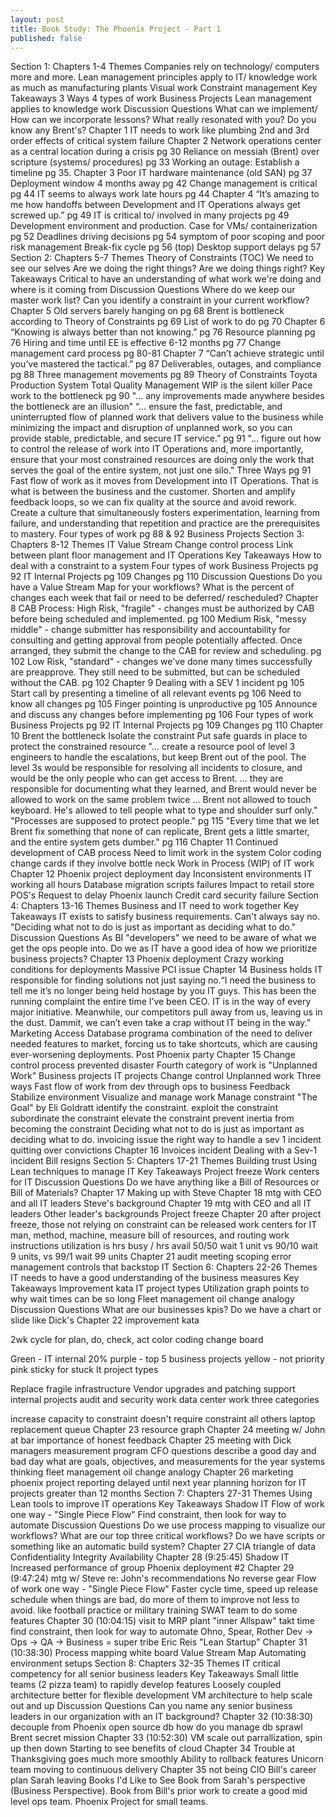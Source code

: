 ```yaml
---
layout: post
title: Book Study: The Phoenix Project - Part 1
published: false
---
```


Section 1: Chapters 1-4
Themes
Companies rely on technology/ computers more and more.
Lean management principles apply to IT/ knowledge work as much as manufacturing plants
Visual work
Constraint management
Key Takeaways
3 Ways
4 types of work
Business Projects
Lean management applies to knowledge work
Discussion Questions
What can we implement/ How can we incorporate lessons?
What really resonated with you?
Do you know any Brent's?
Chapter 1
IT needs to work like plumbing
2nd and 3rd order effects of critical system failure
Chapter 2
Network operations center as a central location during a crisis pg 30
Reliance on messiah (Brent) over scripture (systems/ procedures) pg 33
Working an outage: Establish a timeline pg 35.
Chapter 3
Poor IT hardware maintenance (old SAN) pg 37
Deployment window 4 months away pg 42
Change management is critical pg 44
IT seems to always work late hours pg 44
Chapter 4
“It’s amazing to me how handoffs between Development and IT Operations always get screwed up.” pg 49
IT is critical to/ involved in many projects pg 49
Development environment and production. Case for VMs/ containerization pg 52
Deadlines driving decisions pg 54
symptom of poor scoping and poor risk management
Break-fix cycle pg 56 (top)
Desktop support delays pg 57
Section 2: Chapters 5-7
Themes
Theory of Constraints (TOC)
We need to see our selves
Are we doing the right things?
Are we doing things right?
Key Takeaways
Critical to have an understanding of what work we're doing and where is it coming from
Discussion Questions
Where do we keep our master work list?
Can you identify a constraint in your current workflow?
Chapter 5
Old servers barely hanging on pg 68
Brent is bottleneck according to Theory of Constraints pg 69
List of work to do pg 70
Chapter 6
“Knowing is always better than not knowing.” pg 76
Resource planning pg 76
Hiring and time until EE is effective 6-12 months pg 77
Change management card process pg 80-81
Chapter 7
“Can’t achieve strategic until you’ve mastered the tactical.” pg 87
Deliverables, outages, and compliance pg 88
Three management movements pg 89
Theory of Constraints
Toyota Production System
Total Quality Management
WIP is the silent killer
Pace work to the bottleneck pg 90
"... any improvements made anywhere besides the bottleneck are an illusion"
“... ensure the fast, predictable, and uninterrupted flow of planned work that delivers value to the business while minimizing the impact and disruption of unplanned work, so you can provide stable, predictable, and secure IT service.” pg 91
"... figure out how to control the release of work into IT Operations and, more importantly, ensure that your most constrained resources are doing only the work that serves the goal of the entire system, not just one silo."
Three Ways pg 91
Fast flow of work as it moves from Development into IT Operations. That is what is between the business and the customer.
Shorten and amplify feedback loops, so we can fix quality at the source and avoid rework.
Create a culture that simultaneously fosters experimentation, learning from failure, and understanding that repetition and practice are the prerequisites to mastery.
Four types of work pg 88 & 92
Business Projects
Section 3: Chapters 8-12
Themes
IT Value Stream
Change control process
Link between plant floor management and IT Operations
Key Takeaways
How to deal with a constraint to a system
Four types of work
Business Projects pg 92
IT Internal Projects pg 109
Changes pg 110
Discussion Questions
Do you have a Value Stream Map for your workflows?
What is the percent of changes each week that fail or need to be deferred/ rescheduled?
Chapter 8
CAB Process:
High Risk, "fragile" - changes must be authorized by CAB before being scheduled and implemented. pg 100
Medium Risk, "messy middle" - change submitter has responsibility and accountability for consulting and getting approval from people potentially affected. Once arranged, they submit the change to the CAB for review and scheduling. pg 102
Low Risk, "standard" - changes we've done many times successfully are preapprove. They still need to be submitted, but can be scheduled without the CAB. pg 102
Chapter 9
Dealing with a SEV 1 incident pg 105
Start call by presenting a timeline of all relevant events pg 106
Need to know all changes pg 105
Finger pointing is unproductive pg 105
Announce and discuss any changes before implementing pg 106
Four types of work
Business Projects pg 92
IT Internal Projects pg 109
Changes pg 110
Chapter 10
Brent the bottleneck
Isolate the constraint
Put safe guards in place to protect the constrained resource
"... create a resource pool of level 3 engineers to handle the escalations, but keep Brent out of the pool. The level 3s would be responsible for resolving all incidents to closure, and would be the only people who can get access to Brent.
... they are responsible for documenting what they learned, and Brent would never be allowed to work on the same problem twice
... Brent not allowed to touch keyboard. He's allowed to tell people what to type and shoulder surf only."
"Processes are supposed to protect people." pg 115
"Every time that we let Brent fix something that none of can replicate, Brent gets a little smarter, and the entire system gets dumber." pg 116
Chapter 11
Continued development of CAB process
Need to limit work in the system
Color coding change cards if they involve bottle neck
Work in Process (WIP) of IT work
Chapter 12
Phoenix project deployment day
Inconsistent environments
IT working all hours
Database migration scripts failures
Impact to retail store POS's
Request to delay Phoenix launch
Credit card security failure
Section 4: Chapters 13-16
Themes
Business and IT need to work together
Key Takeaways
IT exists to satisfy business requirements.
Can't always say no.
"Deciding what not to do is just as important as deciding what to do."
Discussion Questions
As BI "developers" we need to be aware of what we get the ops people into.
Do we as IT have a good idea of how we prioritize business projects?
Chapter 13
Phoenix deployment
Crazy working conditions for deployments
Massive PCI issue
Chapter 14
Business holds IT responsible for finding solutions not just saying no.“I need the business to tell me it’s no longer being held hostage by you IT guys. This has been the running complaint the entire time I’ve been CEO. IT is in the way of every major initiative. Meanwhile, our competitors pull away from us, leaving us in the dust. Dammit, we can’t even take a crap without IT being in the way.”
Marketing Access Database programa combination of the need to deliver needed features to market, forcing us to take shortcuts, which are causing ever-worsening deployments.
Post Phoenix party
Chapter 15
Change control process prevented disaster
Fourth category of work is "Unplanned Work"
Business projects
IT projects
Change control
Unplanned work
Three ways
Fast flow of work from dev through ops to business
Feedback
Stabilize environment
Visualize and manage work
Manage constraint
"The Goal" by Eli Goldratt
identify the constraint.
exploit the constraint
subordinate the constraint
elevate the constraint
prevent inertia from becoming the constraint
Deciding what not to do is just as important as deciding what to do.
invoicing issue
the right way to handle a sev 1 incident
quitting over convictions
Chapter 16
Invoices incident
Dealing with a Sev-1 incident
Bill resigns
Section 5: Chapters 17-21
Themes
Building trust
Using Lean techniques to manage IT
Key Takeaways
Project freeze
Work centers for IT
Discussion Questions
Do we have anything like a Bill of Resources or Bill of Materials?
Chapter 17
Making up with Steve
Chapter 18
mtg with CEO and all IT leaders
Steve's background
Chapter 19
mtg with CEO and all IT leaders
Other leader's backgrounds
Project freeze
Chapter 20
after project freeze, those not relying on constraint can be released
work centers for IT
man, method, machine, measure
bill of resources, and routing
work instructions
utilization is hrs busy / hrs avail
50/50 wait 1 unit vs 90/10 wait 9 units, vs 99/1 wait 99 units
Chapter 21
audit meeting
scoping error
management controls that backstop IT
Section 6: Chapters 22-26
Themes
IT needs to have a good understanding of the business measures
Key Takeaways
Improvement kata
IT project types
Utilization graph points to why wait times can be so long
Fleet management oil change analogy
Discussion Questions
What are our businesses kpis? Do we have a chart or slide like Dick's
Chapter 22
improvement kata

2wk cycle for plan, do, check, act
color coding change board

Green - IT internal 20%
purple - top 5 business projects
yellow - not priority
pink sticky for stuck
It project types

Replace fragile infrastructure
Vendor upgrades and patching
support internal projects
audit and security work
data center work
three categories

increase capacity to constraint
doesn't require constraint
all others
laptop replacement queue
Chapter 23
resource graph
Chapter 24
meeting w/ John at bar
importance of honest feedback
Chapter 25
meeting with Dick
managers measurement program
CFO questions
describe a good day and bad day
what are goals, objectives, and measurements for the year
systems thinking
fleet management oil change analogy
Chapter 26
marketing phoenix project reporting delayed until next year
planning horizon for IT projects greater than 12 months
Section 7: Chapters 27-31
Themes
Using Lean tools to improve IT operations
Key Takeaways
Shadow IT
Flow of work one way - "Single Piece Flow"
Find constraint, then look for way to automate
Discussion Questions
Do we use process mapping to visualize our workflows?
What are our top three critical workflows?
Do we have scripts or something like an automatic build system?
Chapter 27
CIA triangle of data
Confidentiality
Integrity
Availability
Chapter 28 (9:25:45)
Shadow IT
Increased performance of group
Phoenix deployment #2
Chapter 29 (9:47:24)
mtg w/ Steve re: John's recommendations
No reverse gear
Flow of work one way - "Single Piece Flow"
Faster cycle time, speed up release schedule
when things are bad, do more of them to improve not less to avoid.
like football practice or military training
SWAT team to do some features
Chapter 30 (10:04:15)
visit to MRP plant
"inner Allspaw"
takt time
find constraint, then look for way to automate
Ohno, Spear, Rother
Dev -> Ops -> QA -> Business = super tribe
Eric Reis "Lean Startup"
Chapter 31 (10:38:30)
Process mapping white board
Value Stream Map
Automating environment setups
Section 8: Chapters 32-35
Themes
IT critical competency for all senior business leaders
Key Takeaways
Small little teams (2 pizza team) to rapidly develop features
Loosely coupled architecture better for flexible development
VM architecture to help scale out and up
Discussion Questions
Can you name any senior business leaders in our organization with an IT background?
Chapter 32 (10:38:30)
decouple from Phoenix
open source db
how do you manage db sprawl
Brent secret mission
Chapter 33 (10:52:30)
VM scale out parrallization, spin up then down
Starting to see benefits of cloud
Chapter 34
Trouble at Thanksgiving goes much more smoothly
Ability to rollback features
Unicorn team moving to continuous delivery
Chapter 35
not being CIO
Bill's career plan
Sarah leaving
Books I'd Like to See
Book from Sarah's perspective (Business Perspective).
Book from Bill's prior work to create a good mid level ops team. Phoenix Project for small teams.
